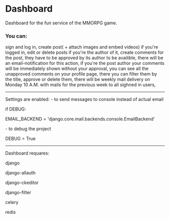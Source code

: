# Dashboard

 Dashboard for the fun service of the MMORPG game.

<h3>You can:</h3>
<a>sign and log in,</a>
<a>create post( + attach images and embed videos) if you're logged in,</a>
<a>edit or delete posts if you're the author of it,</a>
<a>create comments for the post, they have to be approved by its author to be availible,</a>
<a>there will be an email-notification for this action,</a>
<a>if you're the post author your comments will be immediately shown without your approval,</a>
<a>you can see all the unapproved comments on your profile page,</a>
<a>there you can filter them by the title, approve or delete them,</a>
<a>there will be weekly mail delivery on Monday 10 A.M. with mails for the previous week to all sighned in users,</a>
<hr>
Settings are enabled:
  - to send messages to console instead of actual email
   <p>if DEBUG:</p>
   <p>    EMAIL_BACKEND = 'django.core.mail.backends.console.EmailBackend'</p>
  - to debug the project
   <p>DEBUG = True</p>
<hr>
<p>Dashboard requares:</p>
  <p>django</p>
  <p>django-allauth</p>
  <p>django-ckeditor</p>
  <p>django-filter</p>
  <p>celery</p>
  <p>redis</p>
